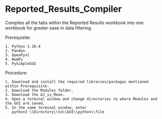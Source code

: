 # Reported_Results_Compiler

Compiles all the tabs within the Reported Results workbook into one workbook for greater ease in data filtering.

Prerequisite:

    1. Python 3.10.4
    2. Pandas
    3. OpenPyxl
    4. NumPy
    5. PySimpleGUI

Procedure:

    1. Download and install the required libraries/packages mentioned within Prerequisite.
    2. Download the Modules folder.
    3. Download the AJ_is_Mean.
    4. Open a terminal window and change directories to where Modules and the GUI are saved.
    5. In the same terminal window, enter
       python3 \\Directory\\to\\GUI\\python\\file
